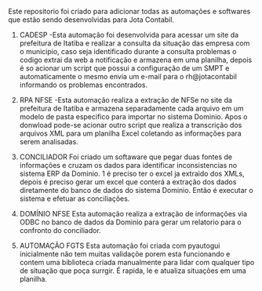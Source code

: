 Este repositorio foi criado para adicionar todas as automações e softwares que estão sendo desenvolvidas para Jota Contabil.

1) CADESP
   -Esta automação foi desenvolvida para acessar um site da prefeitura de Itatiba e realizar a consulta da situação das empresa com o municipio, caso seja identificado durante a consulta
   problemas o codigo extrai da web a notificação e armazena em uma planilha, depois é so acionar um script que possui a configuração de um SMPT e automaticamente o
   mesmo envia um e-mail para o rh@jotacontabil informando os problemas encontrados.

2) RPA NFSE
   -Esta automação realiza a extração de NFSe no site da prefeitura de Itatiba e armazena separadamente cada arquivo em um modelo de pasta especifico para importar no sistema Dominio.
   Apos o donwload pode-se acionar outro script que realiza a transcrição dos arquivos XML para um planilha Excel coletando as informações para serem analisadas.

3) CONCILIADOR
   Foi criado um softaware que pegar duas fontes de informações e cruzam os dados para identificar inconsistencias no sistema ERP da Dominio.
   1 é preciso ter o excel ja extraido dos XMLs, depois é preciso gerar um excel que conterá a extração dos dados diretamente do banco de dados do sistema Dominio.
   Então é executar o sistema e efetuar as conciliações.

4) DOMÍNIO NFSE
   Esta automação realiza a extração de informações via ODBC no banco de dados da Dominio para gerar um relatorio para o confronto do conciliador.

5) AUTOMAÇÃO FGTS
   Esta automação foi criada com pyautogui inicialmente não tem muitas validaçõe porem esta funcionando e contem uma biblioteca criada manualmente para lidar com
   qualquer tipo de situação que poça surrgir. É rapida, le e atualiza situações em uma planilha.
